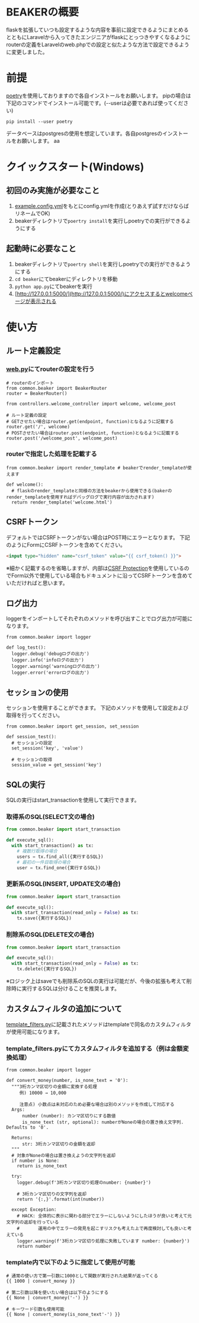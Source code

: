 # BEAKERの概要
flaskを拡張していつも設定するような内容を事前に設定できるようにまとめるとともにLaravelから入ってきたエンジニアがflaskにとっつきやすくなるようにrouterの定義をLaravelのweb.phpでの設定と似たような方法で設定できるように変更しました。

# 前提
[poetry](https://cocoatomo.github.io/poetry-ja/)を使用しておりますので各自インストールをお願いします。
pipの場合は下記のコマンドでインストール可能です。(--userは必要であれば使ってください)
```
pip install --user poetry
```
データベースはpostgresの使用を想定しています。各自postgresのインストールをお願いします。
aa
# クイックスタート(Windows)
## 初回のみ実施が必要なこと
1. [example.config.yml](https://github.com/KiharaTakahiro/beaker/blob/main/example.config.yml)をもとにconfig.ymlを作成(とりあえず試すだけならばリネームでOK)
1. beakerディレクトリで`poertry install`を実行しpoetryでの実行ができるようにする
## 起動時に必要なこと
1. beakerディレクトリで`poertry shell`を実行しpoetryでの実行ができるようにする
1. `cd beaker`にてbeakerにディレクトリを移動
1. `python app.py`にてbeakerを実行
1. [http://127.0.0.1:5000/](http://127.0.0.1:5000/)にアクセスするとwelcomeページが表示される

# 使い方
## ルート定義設定
### [web.py](https://github.com/KiharaTakahiro/beaker/blob/main/web.py)にてrouterの設定を行う
```python: web.py
# routerのインポート
from common.beaker import BeakerRouter
router = BeakerRouter()

from controllers.welcome_controller import welcome, welcome_post

# ルート定義の設定
# GETさせたい場合はrouter.get(endpoint, function)となるように記載する
router.get('/', welcome)
# POSTさせたい場合はrouter.post(endpoint, function)となるように記載する
router.post('/welcome_post', welcome_post)

```
### routerで指定した処理を記載する
```python: test_controller.py
from common.beaker import render_template # beakerでrender_templateが使えます

def welcome():
  # flaskのrender_templateと同様の方法をbeakerから使用できる(bakerのrender_templateを使用すればデバッグログで実行内容が出力されます)
  return render_template('welcome.html')
```

## CSRFトークン
デフォルトではCSRFトークンがない場合はPOST時にエラーとなります。
下記のようにFormにCSRFトークンを含めてください。
```html
<input type="hidden" name="csrf_token" value="{{ csrf_token() }}">
```
※細かく記載するのを省略しますが、内部は[CSRF Protection](https://flask-wtf.readthedocs.io/en/0.15.x/csrf/)を使用しているのでForm以外で使用している場合もドキュメントに沿ってCSRFトークンを含めていただければと思います。

## ログ出力
loggerをインポートしてそれぞれのメソッドを呼び出すことでログ出力が可能になります。
```
from common.beaker import logger

def log_test():
  logger.debug('debugログの出力')
  logger.info('infoログの出力')
  logger.warning('warningログの出力')
  logger.error('errorログの出力')

```

## セッションの使用
セッションを使用することができます。
下記のメソッドを使用して設定および取得を行ってください。
```
from common.beaker import get_session, set_session

def session_test():
  # セッションの設定
  set_session('key', 'value')
  
  # セッションの取得
  session_value = get_session('key')

```
## SQLの実行
SQLの実行はstart_transactionを使用して実行できます。
### 取得系のSQL(SELECT文の場合)
```python
from common.beaker import start_transaction

def execute_sql():
  with start_transaction() as tx:
    # 複数行取得の場合
    users = tx.find_all({実行するSQL})
    # 最初の一件目取得の場合
    user = tx.find_one({実行するSQL})
```

### 更新系のSQL(INSERT, UPDATE文の場合)
```python
from common.beaker import start_transaction

def execute_sql():
  with start_transaction(read_only = False) as tx:
    tx.save({実行するSQL})

```

### 削除系のSQL(DELETE文の場合)
```python
from common.beaker import start_transaction

def execute_sql():
  with start_transaction(read_only = False) as tx:
    tx.delete({実行するSQL})

```
※ロジック上はsaveでも削除系のSQLの実行は可能だが、今後の拡張も考えて削除時に実行するSQLは分けることを推奨します。

## カスタムフィルタの追加について
[template_filters.py](https://github.com/KiharaTakahiro/beaker/blob/main/template_filters.py)に記載されたメソッドはtemplateで同名のカスタムフィルタが使用可能になります。
### template_filters.pyにてカスタムフィルタを追加する（例は金額変換処理）
```
from common.beaker import logger

def convert_money(number, is_none_text = '0'):
  """3桁カンマ区切りの金額に変換する処理
     例) 10000 → 10,000

     注意点) 小数点は未対応のため必要な場合は別のメソッドを作成して対応する
  Args:
      number (number): カンマ区切りにする数値 
      is_none_text (str, optional): numberがNoneの場合の置き換え文字列. Defaults to '0'.

  Returns:
      str: 3桁カンマ区切りの金額を返却
  """
  # 対象がNoneの場合は置き換えようの文字列を返却
  if number is None:
    return is_none_text

  try:
    logger.debug(f'3桁カンマ区切り処理のnumber: {number}')

    # 3桁カンマ区切りの文字列を返却
    return '{:,}'.format(int(number))

  except Exception:
    # HACK: 全体的に表示に関わる部分でエラーにしないようにしたほうが良いと考えて元文字列の返却を行っている
    #       運用の中でエラーの発見を起こすリスクも考えた上で再度検討しても良いと考えている
    logger.warning(f'3桁カンマ区切り処理に失敗しています number: {number}')
    return number
```
### template内で以下のように指定して使用が可能
```
# 通常の使い方で第一引数に1000として関数が実行された結果が返ってくる
{{ 1000 | convert_money }}

# 第二引数以降を使いたい場合は以下のようにする
{{ None | convert_money('-') }}

# キーワード引数も使用可能
{{ None | convert_money(is_none_text'-') }}
```
